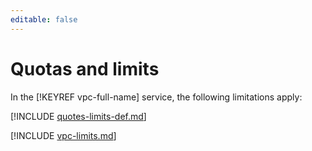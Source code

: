 ```yaml
---
editable: false
---
```


# Quotas and limits

In the [!KEYREF vpc-full-name] service, the following limitations apply:

[!INCLUDE [quotes-limits-def.md](../../_includes/quotes-limits-def.md)]

[!INCLUDE [vpc-limits.md](../../_includes/vpc-limits.md)]

